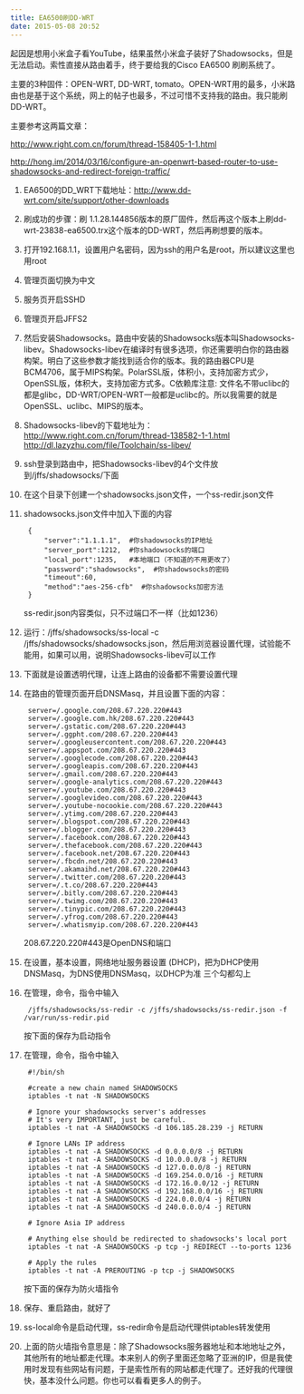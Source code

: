 ```yaml
---
title: EA6500刷DD-WRT
date: 2015-05-08 20:52
---
```

起因是想用小米盒子看YouTube，结果虽然小米盒子装好了Shadowsocks，但是无法启动。索性直接从路由着手，终于要给我的Cisco EA6500 刷刷系统了。

主要的3种固件：OPEN-WRT, DD-WRT, tomato。OPEN-WRT用的最多，小米路由也是基于这个系统，网上的帖子也最多，不过可惜不支持我的路由。我只能刷DD-WRT。

主要参考这两篇文章：

<http://www.right.com.cn/forum/thread-158405-1-1.html>

<http://hong.im/2014/03/16/configure-an-openwrt-based-router-to-use-shadowsocks-and-redirect-foreign-traffic/>

1. EA6500的DD_WRT下载地址：<http://www.dd-wrt.com/site/support/other-downloads>

1. 刷成功的步骤：刷 1.1.28.144856版本的原厂固件，然后再这个版本上刷dd-wrt-23838-ea6500.trx这个版本的DD-WRT，然后再刷想要的版本。

1. 打开192.168.1.1，设置用户名密码，因为ssh的用户名是root，所以建议这里也用root

1. 管理页面切换为中文

1. 服务页开启SSHD

1. 管理页开启JFFS2

1. 然后安装Shadowsocks。路由中安装的Shadowsocks版本叫Shadowsocks-libev。Shadowsocks-libev在编译时有很多选项，你还需要明白你的路由器构架。明白了这些参数才能找到适合你的版本。我的路由器CPU是BCM4706，属于MIPS构架。PolarSSL版，体积小，支持加密方式少，OpenSSL版，体积大，支持加密方式多。C依赖库注意: 文件名不带uclibc的都是glibc，DD-WRT/OPEN-WRT一般都是uclibc的。所以我需要的就是OpenSSL、uclibc、MIPS的版本。

1. Shadowsocks-libev的下载地址为：<http://www.right.com.cn/forum/thread-138582-1-1.html>
<http://dl.lazyzhu.com/file/Toolchain/ss-libev/>

1. ssh登录到路由中，把Shadowsocks-libev的4个文件放到/jffs/shadowsocks/下面

1. 在这个目录下创建一个shadowsocks.json文件，一个ss-redir.json文件

1. shadowsocks.json文件中加入下面的内容

		{
		    "server":"1.1.1.1",  #你shadowsocks的IP地址
		    "server_port":1212,  #你shadowsocks的端口
		    "local_port":1235,   #本地端口（不知道的不用更改了）
		    "password":"shadowsocks",  #你shadowsocks的密码
		    "timeout":60,
		    "method":"aes-256-cfb"  #你shadowsocks加密方法
		}

	ss-redir.json内容类似，只不过端口不一样（比如1236）

1. 运行：/jffs/shadowsocks/ss-local -c /jffs/shadowsocks/shadowsocks.json，然后用浏览器设置代理，试验能不能用，如果可以用，说明Shadowsocks-libev可以工作

1. 下面就是设置透明代理，让连上路由的设备都不需要设置代理

1. 在路由的管理页面开启DNSMasq，并且设置下面的内容：

		server=/.google.com/208.67.220.220#443
		server=/.google.com.hk/208.67.220.220#443
		server=/.gstatic.com/208.67.220.220#443
		server=/.ggpht.com/208.67.220.220#443
		server=/.googleusercontent.com/208.67.220.220#443
		server=/.appspot.com/208.67.220.220#443
		server=/.googlecode.com/208.67.220.220#443
		server=/.googleapis.com/208.67.220.220#443
		server=/.gmail.com/208.67.220.220#443
		server=/.google-analytics.com/208.67.220.220#443
		server=/.youtube.com/208.67.220.220#443
		server=/.googlevideo.com/208.67.220.220#443
		server=/.youtube-nocookie.com/208.67.220.220#443
		server=/.ytimg.com/208.67.220.220#443
		server=/.blogspot.com/208.67.220.220#443
		server=/.blogger.com/208.67.220.220#443
		server=/.facebook.com/208.67.220.220#443
		server=/.thefacebook.com/208.67.220.220#443
		server=/.facebook.net/208.67.220.220#443
		server=/.fbcdn.net/208.67.220.220#443
		server=/.akamaihd.net/208.67.220.220#443
		server=/.twitter.com/208.67.220.220#443
		server=/.t.co/208.67.220.220#443
		server=/.bitly.com/208.67.220.220#443
		server=/.twimg.com/208.67.220.220#443
		server=/.tinypic.com/208.67.220.220#443
		server=/.yfrog.com/208.67.220.220#443
		server=/.whatismyip.com/208.67.220.220#443

	208.67.220.220#443是OpenDNS和端口

1. 在设置，基本设置，网络地址服务器设置 (DHCP)，把为DHCP使用DNSMasq，为DNS使用DNSMasq，以DHCP为准 三个勾都勾上

1. 在管理，命令，指令中输入

		/jffs/shadowsocks/ss-redir -c /jffs/shadowsocks/ss-redir.json -f /var/run/ss-redir.pid

	按下面的保存为启动指令

1. 在管理，命令，指令中输入

		#!/bin/sh

		#create a new chain named SHADOWSOCKS
		iptables -t nat -N SHADOWSOCKS

		# Ignore your shadowsocks server's addresses
		# It's very IMPORTANT, just be careful.
		iptables -t nat -A SHADOWSOCKS -d 106.185.28.239 -j RETURN

		# Ignore LANs IP address
		iptables -t nat -A SHADOWSOCKS -d 0.0.0.0/8 -j RETURN
		iptables -t nat -A SHADOWSOCKS -d 10.0.0.0/8 -j RETURN
		iptables -t nat -A SHADOWSOCKS -d 127.0.0.0/8 -j RETURN
		iptables -t nat -A SHADOWSOCKS -d 169.254.0.0/16 -j RETURN
		iptables -t nat -A SHADOWSOCKS -d 172.16.0.0/12 -j RETURN
		iptables -t nat -A SHADOWSOCKS -d 192.168.0.0/16 -j RETURN
		iptables -t nat -A SHADOWSOCKS -d 224.0.0.0/4 -j RETURN
		iptables -t nat -A SHADOWSOCKS -d 240.0.0.0/4 -j RETURN

		# Ignore Asia IP address

		# Anything else should be redirected to shadowsocks's local port
		iptables -t nat -A SHADOWSOCKS -p tcp -j REDIRECT --to-ports 1236

		# Apply the rules
		iptables -t nat -A PREROUTING -p tcp -j SHADOWSOCKS

	按下面的保存为防火墙指令

1. 保存、重启路由，就好了

1. ss-local命令是启动代理，ss-redir命令是启动代理供iptables转发使用

1. 上面的防火墙指令意思是：除了Shadowsocks服务器地址和本地地址之外，其他所有的地址都走代理。本来别人的例子里面还忽略了亚洲的IP，但是我使用时发现有些网站有问题，于是索性所有的网站都走代理了。还好我的代理很快，基本没什么问题。你也可以看看更多人的例子。

